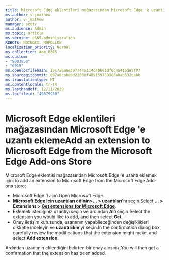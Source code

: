 ```yaml
---
title: Microsoft Edge eklentileri mağazasından Microsoft Edge 'e uzantı ekleme
ms.author: v-jmathew
author: v-jmathew
manager: scotv
ms.audience: Admin
ms.topic: article
ms.service: o365-administration
ROBOTS: NOINDEX, NOFOLLOW
localization_priority: Normal
ms.collection: Adm_O365
ms.custom:
- "9003858"
- "6919"
ms.openlocfilehash: 18c7a6a8e397744a114c4bb91df6c45416d9af87
ms.sourcegitcommit: 097a8cabe0d2280af489159789988a0ab532dabb
ms.translationtype: MT
ms.contentlocale: tr-TR
ms.lasthandoff: 12/11/2020
ms.locfileid: "49679930"
---
```

# <a name="add-an-extension-to-microsoft-edge-from-the-microsoft-edge-add-ons-store"></a><span data-ttu-id="3d514-102">Microsoft Edge eklentileri mağazasından Microsoft Edge 'e uzantı ekleme</span><span class="sxs-lookup"><span data-stu-id="3d514-102">Add an extension to Microsoft Edge from the Microsoft Edge Add-ons Store</span></span>

<span data-ttu-id="3d514-103">Microsoft Edge eklentisi mağazasından Microsoft Edge 'e uzantı eklemek için:</span><span class="sxs-lookup"><span data-stu-id="3d514-103">To add an extension to Microsoft Edge from the Microsoft Edge Add-ons store:</span></span>

- <span data-ttu-id="3d514-104">Microsoft Edge 'i açın.</span><span class="sxs-lookup"><span data-stu-id="3d514-104">Open Microsoft Edge.</span></span>
- <span data-ttu-id="3d514-105">**[Microsoft Edge Için uzantıları edinin](https://go.microsoft.com/fwlink/?linkid=2136408)>... > uzantıları**'nı seçin.</span><span class="sxs-lookup"><span data-stu-id="3d514-105">Select **... > Extensions > [Get extensions for Microsoft Edge](https://go.microsoft.com/fwlink/?linkid=2136408)**.</span></span>
- <span data-ttu-id="3d514-106">Eklemek istediğiniz uzantıyı seçin ve ardından **Al**'ı seçin.</span><span class="sxs-lookup"><span data-stu-id="3d514-106">Select the extension you would like to add, and then select **Get**.</span></span>
- <span data-ttu-id="3d514-107">Onay iletişim kutusunda, uzantının yapabileceğinden değişiklikleri dikkatle inceleyin ve **uzantı Ekle**'yi seçin.</span><span class="sxs-lookup"><span data-stu-id="3d514-107">In the confirmation dialog box, carefully review the modifications that the extension might make, and select **Add extension**.</span></span>

<span data-ttu-id="3d514-108">Ardından uzantının eklendiğini belirten bir onay alırsınız.</span><span class="sxs-lookup"><span data-stu-id="3d514-108">You will then get a confirmation that the extension has been added.</span></span>

